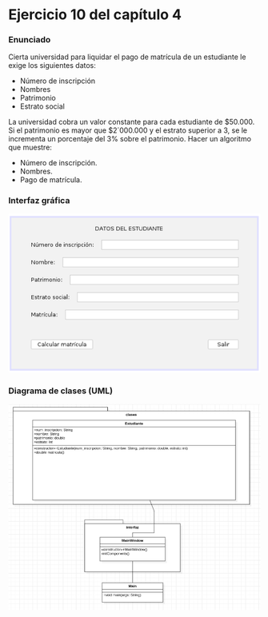 # Ejercicio 10 del capítulo 4

### Enunciado
Cierta universidad para liquidar el pago de matrícula de un estudiante le exige los
siguientes datos:
* Número de inscripción
* Nombres
* Patrimonio
* Estrato social

La universidad cobra un valor constante para cada estudiante de $50.000. Si el patrimonio es mayor que $2´000.000 y el estrato superior a 3, se le incrementa un porcentaje del 3% sobre el patrimonio. Hacer un algoritmo que muestre:
* Número de inscripción.
* Nombres.
* Pago de matrícula.

### Interfaz gráfica
![Imagen de la interfaz gráfica](./gui.png)

### Diagrama de clases (UML)
![Imagen del diagrama de clases en UML](./DiagramaClases.png)
